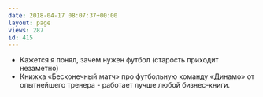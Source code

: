 ```yaml
---
date: 2018-04-17 08:07:37+00:00
layout: page
views: 287
id: 415
---
```


- Кажется я понял, зачем нужен футбол (старость приходит незаметно)
- Книжка «Бесконечный матч» про футбольную команду «Динамо» от опытнейшего тренера - работает лучше любой бизнес-книги.


